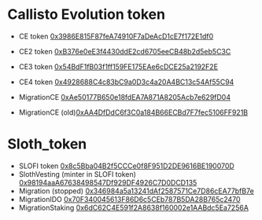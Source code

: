 # Callisto Evolution token
- CE token [0x3986E815F87feA74910F7aDeAcD1cE7f172E1df0](https://explorer.callisto.network/address/0x3986E815F87feA74910F7aDeAcD1cE7f172E1df0/contracts)
- CE2 token [0xB376e0eE3f4430ddE2cd6705eeCB48b2d5eb5C3C](https://explorer.callisto.network/address/0xB376e0eE3f4430ddE2cd6705eeCB48b2d5eb5C3C/contracts)
- CE3 token [0x54BdF1fB03f1ff159FE175EAe6cDCE25a2192F2E](https://explorer.callisto.network/address/0x54BdF1fB03f1ff159FE175EAe6cDCE25a2192F2E/contracts)
- CE4 token [0x4928688C4c83bC9a0D3c4a20A4BC13c54Af55C94](https://explorer.callisto.network/address/0x4928688C4c83bC9a0D3c4a20A4BC13c54Af55C94/contracts)
- MigrationCE [0xAe50177B650e18fdEA7A871A8205Acb7e629fD04](https://explorer.callisto.network/address/0xAe50177B650e18fdEA7A871A8205Acb7e629fD04/contracts)

- MigrationCE (old)[0xAA4DfDdC6f3C0a184B66ECBd7F7fec5106FF921B](https://explorer.callisto.network/address/0xAA4DfDdC6f3C0a184B66ECBd7F7fec5106FF921B/contracts)


# Sloth_token
- SLOFI token [0x8c5Bba04B2f5CCCe0f8F951D2DE9616BE190070D](https://explorer.callisto.network/address/0x8c5Bba04B2f5CCCe0f8F951D2DE9616BE190070D/contracts)
- SlothVesting (minter in SLOFI token) [0x98194aaA67638498547Df929DF4926C7D0DCD135](https://explorer.callisto.network/address/0x98194aaA67638498547Df929DF4926C7D0DCD135/contracts)
- Migration (stopped) [0x346984a5a13241dAf2587571Ce7D86cEA77bfB7e](https://explorer.callisto.network/address/0x346984a5a13241dAf2587571Ce7D86cEA77bfB7e/contracts)
- MigrationIDO [0x70F340045613F86D6c5CEb787B5DA28B765c2470](https://explorer.callisto.network/address/0x70F340045613F86D6c5CEb787B5DA28B765c2470/contracts)
- MigrationStaking [0x6dC62C4E591f2A8638f160002e1AABdc5Ea7256A](https://explorer.callisto.network/address/0x6dC62C4E591f2A8638f160002e1AABdc5Ea7256A/contracts)